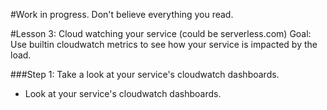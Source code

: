 #Work in progress.  Don't believe everything you read.

#Lesson 3: Cloud watching your service (could be serverless.com)
Goal: Use builtin cloudwatch metrics to see how your service is impacted by the load.

###Step 1: Take a look at your service's cloudwatch dashboards.
* Look at your service's cloudwatch dashboards.